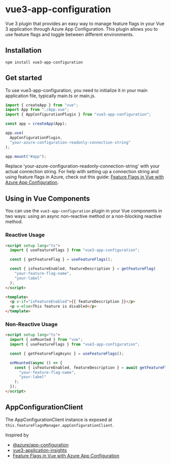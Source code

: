 # vue3-app-configuration

Vue 3 plugin that provides an easy way to manage feature flags in your Vue 3 application through Azure App Configuration. This plugin allows you to use feature flags and toggle between different environments.

## Installation

```
npm install vue3-app-configuration
```

## Get started

To use vue3-app-configuration, you need to initialize it in your main application file, typically main.ts or main.js.

```ts
import { createApp } from "vue";
import App from "./App.vue";
import { AppConfigurationPlugin } from "vue3-app-configuration";

const app = createApp(App);

app.use(
  AppConfigurationPlugin,
  "your-azure-configuration-readonly-connection-string"
);

app.mount("#app");
```

Replace 'your-azure-configuration-readonly-connection-string' with your actual connection string. For help with setting up a connection string and using feature flags in Azure, check out this guide: [Feature Flags in Vue with Azure App Configuration](https://www.tvaidyan.com/2022/07/14/feature-flags-in-vue-with-azure-app-configuration).

## Using in Vue Components

You can use the `vue3-app-configuration` plugin in your Vue components in two ways: using an async non-reactive method or a non-blocking reactive method.

### Reactive Usage

```html
<script setup lang="ts">
  import { useFeatureFlags } from "vue3-app-configuration";

  const { getFeatureFlag } = useFeatureFlags();

  const { isFeatureEnabled, featureDescription } = getFeatureFlag(
    "your-feature-flag-name",
    "your-label"
  );
</script>

<template>
  <p v-if="isFeatureEnabled">{{ featureDescription }}</p>
  <p v-else>This feature is disabled</p>
</template>
```

### Non-Reactive Usage

```html
<script setup lang="ts">
  import { onMounted } from "vue";
  import { useFeatureFlags } from "vue3-app-configuration";

  const { getFeatureFlagAsync } = useFeatureFlags();

  onMounted(async () => {
    const { isFeatureEnabled, featureDescription } = await getFeatureFlagAsync(
      "your-feature-flag-name",
      "your-label"
    );
  });
</script>
```

## AppConfigurationClient

The AppConfigurationClient instance is exposed at `this.featureFlagsManager.appConfigurationClient`.

Inspired by

- [@azure/app-configuration](https://www.npmjs.com/package/@azure/app-configuration)
- [vue3-application-insights](https://www.npmjs.com/package/vue3-application-insights)
- [Feature Flags in Vue with Azure App Configuration](https://www.tvaidyan.com/2022/07/14/feature-flags-in-vue-with-azure-app-configuration)
